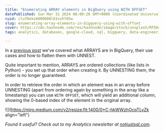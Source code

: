 ```yaml
---
title: "Enumerating ARRAY elements in BigQuery using WITH OFFSET"
datePublished: Sun Mar 31 2024 08:00:26 GMT+0000 (Coordinated Universal Time)
cuid: cluf8ekzm000608l61vvhf85w
slug: enumerating-array-elements-in-bigquery-using-with-offset
cover: https://cdn.hashnode.com/res/hashnode/image/stock/unsplash/RF5HrKt8pfk/upload/aa242dd53579b38ce5fa60e37f6155e7.jpeg
tags: analytics, databases, google-cloud, sql, bigquery, data-engineering

---
```


In a [previous post](https://datawise.dev/unnesting-arrays-in-bigquery) we've covered what ARRAYS are in BigQuery, their use cases and how to flatten them with UNNEST.

Quite important to mention, ARRAYS are ordered collections (like lists in Python) - you set up that order when creating it. By UNNESTING them, the order is no longer guaranteed.

In order to retrieve the order in which an element was in an array before UNNESTING (apart from ordering again by something in the array like a timestamp) you can use `WITH OFFSET`, which will yield an additional column, showing the 0-based index of the element in the original array.

![](https://miro.medium.com/v2/resize:fit:1400/0*C-hkWWzhOcpTLyZk align="left")

*Found it useful? Check out to my Analytics newsletter at* [*notjustsql.com*](https://www.notjustsql.com)*.*